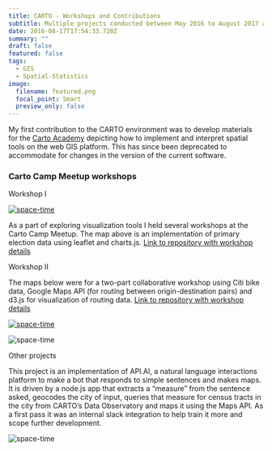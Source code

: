 ```yaml
---
title: CARTO - Workshops and Contributions
subtitle: Multiple projects conducted between May 2016 to August 2017 at CARTO
date: 2016-08-17T17:54:33.720Z
summary: ""
draft: false
featured: false
tags:
  - GIS
  - Spatial-Statistics
image:
  filename: featured.png
  focal_point: Smart
  preview_only: false
---
```

My first contribution to the CARTO environment was to develop materials for the [Carto Academy](https://carto.com/help/tutorials/using-builder/) depicting how to implement and interpret spatial tools on the web GIS platform. This has since been deprecated to accommodate for changes in the version of the current software.

### Carto Camp Meetup workshops

Workshop I

[![space-time](../../voting.gif)](http://bl.ocks.org/mehak-sachdeva/raw/503588cc042fd4b5500128034beae71a/)

As a part of exploring visualization tools I held several workshops at the Carto Camp Meetup. The map above is an implementation of primary election data using leaflet and charts.js. [Link to repository with workshop details](https://github.com/CartoCamp/workshops/tree/master/2016-10-07-Charts-and-interactive-maps)

Workshop II

The maps below were for a two-part collaborative workshop using Citi bike data, Google Maps API (for routing between origin-destination pairs) and d3.js for visualization of routing data. [Link to repository with workshop details](https://github.com/CartoCamp/workshops/tree/master/2017-04-28-carto-camp-routing)

[![space-time](../../citibike.gif)](https://team.carto.com/u/mehak-carto/builder/584986d2-2bb9-11e7-afcc-0e05a8b3e3d7/embed)

![space-time](../../d3-camp.gif)

Other projects

This project is an implementation of API.AI, a natural language interactions platform to make a bot that responds to simple sentences and makes maps. It is driven by a node.js app that extracts a “measure” from the sentence asked, geocodes the city of input, queries that measure for census tracts in the city from CARTO’s Data Observatory and maps it using the Maps API. As a first pass it was an internal slack integration to help train it more and scope further development.

![space-time](../../api-bot.gif)